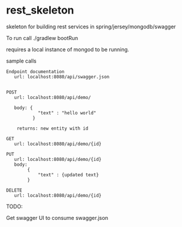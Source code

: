# rest_skeleton
skeleton for building rest services in spring/jersey/mongodb/swagger

To run call ./gradlew bootRun

requires a local instance of mongod to be running.

sample calls
```
Endpoint documentation 
   url: localhost:8080/api/swagger.json
   
```

```
POST 
   url: localhost:8080/api/demo/
   
   body: {
            "text" : "hello world"
          }
    
    returns: new entity with id
```

```
GET
   url: localhost:8080/api/demo/{id}

```

```
PUT
   url: localhost:8080/api/demo/{id}
   body:
        {
            "text" : {updated text}
        }

```

```
DELETE
   url: localhost:8080/api/demo/{id}

```

TODO:

Get swagger UI to consume swagger.json




